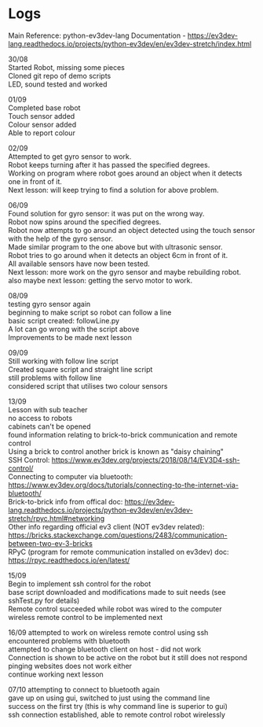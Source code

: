 # Logs


Main Reference: python-ev3dev-lang Documentation -  https://ev3dev-lang.readthedocs.io/projects/python-ev3dev/en/ev3dev-stretch/index.html <br>

30/08      
       Started Robot, missing some pieces <br>
       Cloned git repo of demo scripts <br>
       LED, sound tested and worked <br>
       
01/09      
      Completed base robot <br>
      Touch sensor added <br>
      Colour sensor added <br>
      Able to report colour <br>

02/09    
      Attempted to get gyro sensor to work. <br>
      Robot keeps turning after it has passed the specified degrees. <br>
      Working on program where robot goes around an object when it detects one in front of it. <br>
      Next lesson: will keep trying to find a solution for above problem. <br>
      
06/09  
      Found solution for gyro sensor: it was put on the wrong way. <br>
      Robot now spins around the specified degrees. <br>
      Robot now attempts to go around an object detected using the touch sensor with the help of the gyro sensor. <br>
      Made similar program to the one above but with ultrasonic sensor.<br>
      Robot tries to go around when it detects an object 6cm in front of it. <br>
      All available sensors have now been tested. <br>
      Next lesson: more work on the gyro sensor and maybe rebuilding robot. <br>
      also maybe next lesson: getting the servo motor to work. <br>
      
08/09  
      testing gyro sensor again <br>
      beginning to make script so robot can follow a line <br>
      basic script created: followLine.py <br>
      A lot can go wrong with the script above <br>
      Improvements to be made next lesson <br>

09/09  
       Still working with follow line script <br>
       Created square script and straight line script <br>
       still problems with follow line <br>
       considered script that utilises two colour sensors <br>
       
13/09  
       Lesson with sub teacher <br>
       no access to robots <br>
       cabinets can't be opened <br>
       found information relating to brick-to-brick communication and remote control <br>
       Using a brick to control another brick is known as "daisy chaining" <br>
       SSH Control: https://www.ev3dev.org/projects/2018/08/14/EV3D4-ssh-control/ <br>
       Connecting to computer via bluetooth: https://www.ev3dev.org/docs/tutorials/connecting-to-the-internet-via-bluetooth/ <br>
       Brick-to-brick info from offical doc: https://ev3dev-lang.readthedocs.io/projects/python-ev3dev/en/ev3dev-stretch/rpyc.html#networking <br>
       Other info regarding official ev3 client (NOT ev3dev related): https://bricks.stackexchange.com/questions/2483/communication-between-two-ev-3-bricks <br>
       RPyC (program for remote communication installed on ev3dev) doc: https://rpyc.readthedocs.io/en/latest/ <br>
       
15/09  
       Begin to implement ssh control for the robot <br>
       base script downloaded and modifications made to suit needs (see sshTest.py for details) <br>
       Remote control succeeded while robot was wired to the computer <br>
       wireless remote control to be implemented next <br>
       
16/09
       attempted to work on wireless remote control using ssh <br>
       encountered problems with bluetooth <br>
       attempted to change bluetooth client on host - did not work <br>
       Connection is shown to be active on the robot but it still does not respond <br>
       pinging websites does not work either <br>
       continue working next lesson <br>

07/10
       attempting to connect to bluetooth again <br>
       gave up on using gui, switched to just using the command line <br>
       success on the first try (this is why command line is superior to gui) <br>
       ssh connection established, able to remote control robot wirelessly <br>
       
       
